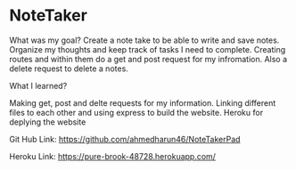 # NoteTaker

What was my goal?
Create a note take to be able to write and save notes.
Organize my thoughts and keep track of tasks I need to complete. 
Creating routes and within them do a get and post request for my infromation. 
Also a delete request to delete a notes.

What I learned?

Making get, post and delte requests for my information. 
Linking different files to each other and using express to build the website.
Heroku for deplying the website 

Git Hub Link: https://github.com/ahmedharun46/NoteTakerPad

Heroku Link: https://pure-brook-48728.herokuapp.com/
